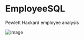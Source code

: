 # EmployeeSQL
Pewlett Hackard employee analysis

![image](https://github.com/quazchuaz/EmployeeSQL/assets/135037270/083eb3d7-66b9-45a6-b1b3-6137d55edb78)
